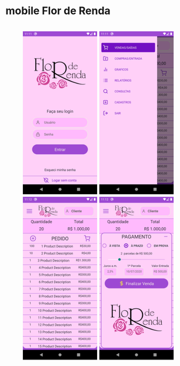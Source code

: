 # mobile Flor de Renda

<h1 align="center">
<img src="screenshots/login.png" width="40%" >
<img src="screenshots/drawer-menu.png" width="40%" >
<img src="screenshots/sales.png" width="40%" >
<img src="screenshots/close-sales.png" width="40%" >
</h1>
